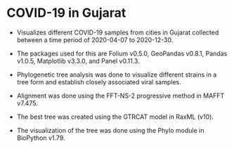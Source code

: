 # COVID-19 in Gujarat

* Visualizes different COVID-19 samples from cities in Gujarat collected between a time period of 2020-04-07 to 2020-12-30. 
* The packages used for this are Folium v0.5.0, GeoPandas v0.8.1, Pandas v1.0.5, Matplotlib v3.3.0, and Panel v0.11.3.





* Phylogenetic tree analysis was done to visualize different strains in a tree form and establish closely associated viral samples. 
* Alignment was done using the FFT-NS-2 progressive method in MAFFT v7.475.
* The best tree was created using the GTRCAT model in RaxML (v10).
* The visualization of the tree was done using the Phylo module in BioPython v1.79. 
